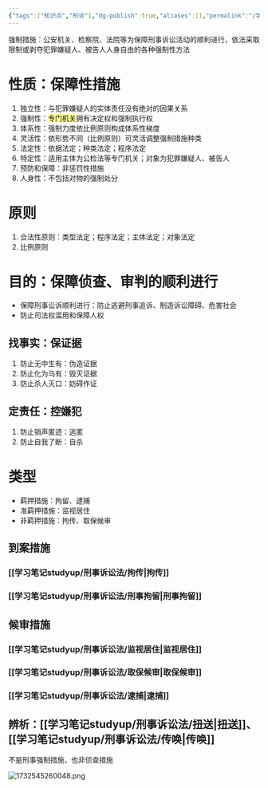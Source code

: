 ```yaml
---
{"tags":["知识点","刑诉"],"dg-publish":true,"aliases":[],"permalink":"/学习笔记studyup/刑事诉讼法/刑事强制措施/","dgPassFrontmatter":true,"created":"2024-11-18T14:08:37.879+08:00","updated":"2024-12-05T13:48:11.492+08:00"}
---
```


强制措施：公安机关、检察院、法院等为保障刑事诉讼活动的顺利进行，依法采取限制或剥夺犯罪嫌疑人、被告人人身自由的各种强制性方法
# 性质：保障性措施
1. 独立性：与犯罪嫌疑人的实体责任没有绝对的因果关系
2. 强制性：<span style="background:#fff88f">专门机关</span>拥有决定权和强制执行权
3. 体系性：强制力度依比例原则构成体系性梯度
4. 灵活性：依形势不同（比例原则）可灵活调整强制措施种类
5. 法定性：依据法定；种类法定；程序法定
6. 特定性：适用主体为公检法等专门机关；对象为犯罪嫌疑人、被告人
7. 预防和保障：非惩罚性措施
8. 人身性：不包括对物的强制处分
# 原则
1. 合法性原则：类型法定；程序法定；主体法定；对象法定
2. 比例原则
# 目的：保障侦查、审判的顺利进行
- 保障刑事讼诉顺利进行：防止逃避刑事追诉、制造诉讼障碍、危害社会
- 防止司法权滥用和保障人权
## 找事实：保证据
1. 防止无中生有：伪造证据
2. 防止化为乌有：毁灭证据
3. 防止杀人灭口：妨碍作证
## 定责任：控嫌犯
1. 防止销声匿迹：逃匿
2. 防止自我了断：自杀
# 类型
- 羁押措施：拘留、逮捕
- 准羁押措施：监视居住
- 非羁押措施：拘传、取保候审

## 到案措施
### [[学习笔记studyup/刑事诉讼法/拘传\|拘传]]
### [[学习笔记studyup/刑事诉讼法/刑事拘留\|刑事拘留]]
## 候审措施
### [[学习笔记studyup/刑事诉讼法/监视居住\|监视居住]]
### [[学习笔记studyup/刑事诉讼法/取保候审\|取保候审]]
### [[学习笔记studyup/刑事诉讼法/逮捕\|逮捕]]
## 辨析：[[学习笔记studyup/刑事诉讼法/扭送\|扭送]]、[[学习笔记studyup/刑事诉讼法/传唤\|传唤]]
不是刑事强制措施，也非侦查措施

![1732545260048.png](/img/user/%E8%BF%90%E8%A1%8C%E6%9D%82/%E9%99%84%E4%BB%B6/1732545260048.png)